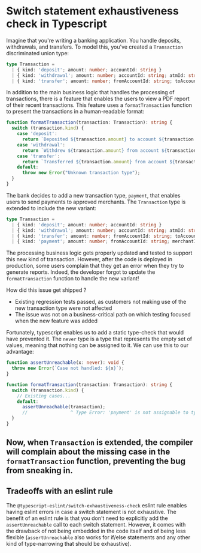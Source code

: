 # Switch statement exhaustiveness check in Typescript

Imagine that you're writing a banking application. You handle deposits, withdrawals, and transfers. To model this,
you've created a `Transaction` discriminated union type:

```typescript
type Transaction =
  | { kind: 'deposit'; amount: number; accountId: string }
  | { kind: 'withdrawal'; amount: number; accountId: string; atmId: string }
  | { kind: 'transfer'; amount: number; fromAccountId: string; toAccountId: string }
```

In addition to the main business logic that handles the processing
of transactions, there is a feature that enables the users to view
a PDF report of their recent transactions. This feature uses a `formatTransaction` function
to present the transactions in a human-readable format:

```typescript
function formatTransaction(transaction: Transaction): string {
  switch (transaction.kind) {
    case 'deposit':
      return `Deposited ${transaction.amount} to account ${transaction.accountId}`;
    case 'withdrawal':
      return `Withdrew ${transaction.amount} from account ${transaction.accountId} at ATM ${transaction.atmId}`;
    case 'transfer':
      return `Transferred ${transaction.amount} from account ${transaction.fromAccountId} to account ${transaction.toAccountId}`;
    default:
      throw new Error("Unknown transaction type");
  }
}
```

The bank decides to add a new transaction type, `payment`, that enables users to send payments to approved
merchants. The `Transaction` type is extended to include the new variant:

```typescript
type Transaction =
  | { kind: 'deposit'; amount: number; accountId: string }
  | { kind: 'withdrawal'; amount: number; accountId: string; atmId: string }
  | { kind: 'transfer'; amount: number; fromAccountId: string; toAccountId: string }
  | { kind: 'payment'; amount: number; fromAccountId: string; merchantId: string }
```

The processing business logic gets properly updated and tested to support this new kind of transaction. However, after the
code is deployed in production, some users complain that they get an error when they try to generate reports. Indeed, the
developer forgot to update the `formatTransaction` function to handle the new variant!

How did this issue get shipped ?
- Existing regression tests passed, as customers not making use of the new transaction type were not affected
- The issue was not on a business-critical path on which testing focused when the new feature was added

Fortunately, typescript enables us to add a static type-check that would have prevented it. The `never` type
is a type that represents the empty set of values, meaning that nothing can be assigned to it. We can use this
to our advantage:

```typescript
function assertUnreachable(x: never): void {
  throw new Error(`Case not handled: ${x}`);
}

function formatTransaction(transaction: Transaction): string {
  switch (transaction.kind) {
    // Existing cases...
    default:
      assertUnreachable(transaction);
      //                ^ Type Error: 'payment' is not assignable to type never.
  }
}
```

Now, when `Transaction` is extended, the compiler will complain about the missing case in
the `formatTransaction` function, preventing the bug from sneaking in.
---
## Tradeoffs with an eslint rule

The `@typescript-eslint/switch-exhaustiveness-check` eslint rule enables having eslint errors in
case a switch statement is not exhaustive. The benefit of an eslint rule is that
you don't need to explicitly add the `assertUnreachable` call to each switch statement. However,
it comes with the drawback of not being embedded in the code itself and of being less flexible
(`assertUnreachable` also works for if/else statements and any other kind of type-narrowing
that should be exhaustive).
